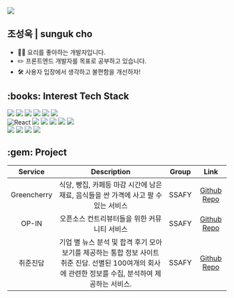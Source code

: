 

<img src="https://capsule-render.vercel.app/api?type=waving&color=auto&height=200&section=header&text=SungukGithub&fontSize=90" />


## 조성욱 | sunguk cho

- 👨‍🍳 요리를 좋아하는 개발자입니다.
- ✏️ 프론트엔드 개발자를 목표로 공부하고 있습니다.
- 🛠️ 사용자 입장에서 생각하고 불편함을 개선하자!

<!--STACK-->
<h2> :books: Interest Tech Stack </h2>
<p>
<img src="https://img.shields.io/badge/JavaScript-F7DF1E?style=for-the-badge&logo=JavaScript&logoColor=black"/>
<img src="https://img.shields.io/badge/TypeScript-3178C6?style=for-the-badge&logo=TypeScript&logoColor=white"/> 
<img src="https://img.shields.io/badge/Python-3776AB?style=for-the-badge&logo=Python&logoColor=white"/>
<img src="https://img.shields.io/badge/Tailwind CSS-06B6D4?style=for-the-badge&logo=Tailwind CSS&logoColor=white"/>
<img src="https://img.shields.io/badge/CSS-1572B6?style=for-the-badge&logo=Css3&logoColor=white">
<img src="https://img.shields.io/badge/HTML-E34F26?style=for-the-badge&logo=HTML5&logoColor=white"/>

<br/>
<img src="https://img.shields.io/badge/React-61DAFB?style=for-the-badge&logo=React&logoColor=black" alt="React"/> 
<img src="https://img.shields.io/badge/vue.js-4FC08D?style=for-the-badge&logo=vue.js&logoColor=white">
<img src="https://img.shields.io/badge/Next.js-000000?style=for-the-badge&logo=Next.js&logoColor=white"/>
<img src="https://img.shields.io/badge/Django-092E20?style=for-the-badge&logo=Django&logoColor=white"/>
<img src="https://img.shields.io/badge/SQLite-003B57?style=for-the-badge&logo=SQLite&logoColor=white">
<img src="https://img.shields.io/badge/mysql-4479A1?style=for-the-badge&logo=mysql&logoColor=white">


<br/>
<img src="https://img.shields.io/badge/Github-181717?style=for-the-badge&logo=Github&logoColor=white"/>
<img src="https://img.shields.io/badge/Gitlab-FC6D26?style=for-the-badge&logo=Gitlab&logoColor=white"/>
<img src="https://img.shields.io/badge/Jira-0052CC?style=for-the-badge&logo=Jira&logoColor=white"/>
<img src="https://img.shields.io/badge/Mattermost-0058CC?style=for-the-badge&logo=Mattermost&logoColor=white"/>
</p>


<h2>:gem: Project</h2>

| Service | Description | Group |                                                       Link                                                       |
|:---:|:---:|:-----:|:----------------------------------------------------------------------------------------------------------------:|
|Greencherry | 식당, 빵집, 카페등 마감 시간에 남은 재료, 음식들을 싼 가격에 사고 팔 수 있는 서비스| SSAFY | [Github Repo](https://github.com/chodone/GreenCherry) |
| OP-IN | 오픈소스 컨트리뷰터들을 위한 커뮤니티 서비스 | SSAFY |[Github Repo](https://github.com/PANGYORO/op-in-frontend) |
| 취준진담 | 기업 별 뉴스 분석 및 합격 후기 모아보기를 제공하는 통합 정보 사이트 취준 진담. 선별된 100여개의 회사에 관련한 정보를 수집, 분석하여 제공하는 서비스. | SSAFY | [Github Repo](https://github.com/chodone/RealJobTalk)   |

